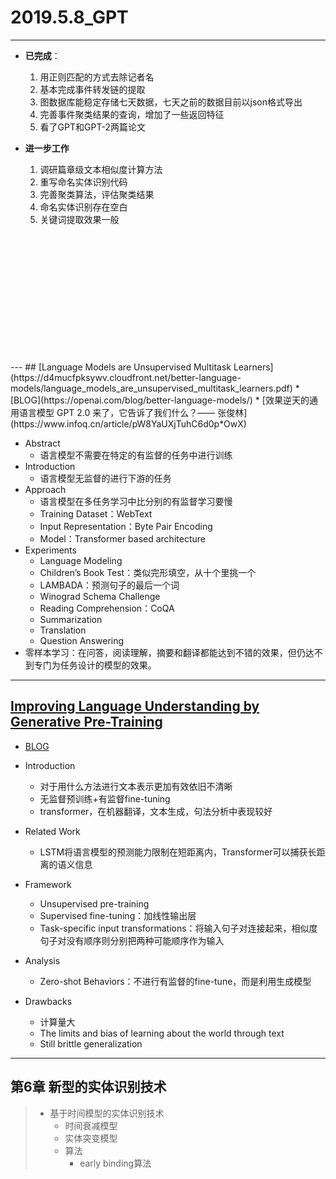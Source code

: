 ﻿# 2019.5.8_GPT

---
* **已完成**：
    1. 用正则匹配的方式去除记者名
    2. 基本完成事件转发链的提取
    3. 图数据库能稳定存储七天数据，七天之前的数据目前以json格式导出
    4. 完善事件聚类结果的查询，增加了一些返回特征
    5. 看了GPT和GPT-2两篇论文

* **进一步工作**
    1.  调研篇章级文本相似度计算方法
    2.  重写命名实体识别代码
    3.  完善聚类算法，评估聚类结果
    4.  命名实体识别存在空白
    5.  关键词提取效果一般
    
<br> 
<br>
<br> 
<br>
<br> 
<br>
<br> 
<br>
<br> 
<br>
<br> 
<br>
---
## [Language Models are Unsupervised Multitask Learners](https://d4mucfpksywv.cloudfront.net/better-language-models/language_models_are_unsupervised_multitask_learners.pdf)
* [BLOG](https://openai.com/blog/better-language-models/)
* [效果逆天的通用语言模型 GPT 2.0 来了，它告诉了我们什么？—— 张俊林](https://www.infoq.cn/article/pW8YaUXjTuhC6d0p*OwX)

* Abstract
    * 语言模型不需要在特定的有监督的任务中进行训练
* Introduction
    * 语言模型无监督的进行下游的任务
* Approach
    * 语言模型在多任务学习中比分别的有监督学习要慢
    * Training Dataset：WebText
    * Input Representation：Byte Pair Encoding
    * Model：Transformer based architecture
* Experiments
    * Language Modeling
    * Children’s Book Test：类似完形填空，从十个里挑一个
    * LAMBADA：预测句子的最后一个词
    * Winograd Schema Challenge
    * Reading Comprehension：CoQA
    * Summarization
    * Translation
    * Question Answering
* 零样本学习：在问答，阅读理解，摘要和翻译都能达到不错的效果，但仍达不到专门为任务设计的模型的效果。

---
## [Improving Language Understanding by Generative Pre-Training](https://s3-us-west-2.amazonaws.com/openai-assets/research-covers/language-unsupervised/language_understanding_paper.pdf)
* [BLOG](https://openai.com/blog/language-unsupervised/)

* Introduction
    * 对于用什么方法进行文本表示更加有效依旧不清晰
    * 无监督预训练+有监督fine-tuning
    * transformer，在机器翻译，文本生成，句法分析中表现较好
* Related Work
    * LSTM将语言模型的预测能力限制在短距离内，Transformer可以捕获长距离的语义信息
* Framework
    * Unsupervised pre-training
    * Supervised fine-tuning：加线性输出层
    * Task-specific input transformations：将输入句子对连接起来，相似度句子对没有顺序则分别把两种可能顺序作为输入
* Analysis
    * Zero-shot Behaviors：不进行有监督的fine-tune，而是利用生成模型
* Drawbacks
    * 计算量大
    * The limits and bias of learning about the world through text
    * Still brittle generalization

---

## 第6章 新型的实体识别技术
> * 基于时间模型的实体识别技术
>    * 时间衰减模型
>    * 实体突变模型
>   * 算法
>       * early binding算法



